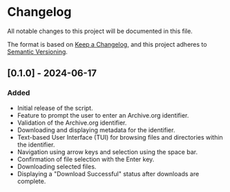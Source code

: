 # Changelog

All notable changes to this project will be documented in this file.

The format is based on [Keep a Changelog](https://keepachangelog.com/en/1.0.0/), and this project adheres to [Semantic Versioning](https://semver.org/spec/v2.0.0.html).

## [0.1.0] - 2024-06-17

### Added
- Initial release of the script.
- Feature to prompt the user to enter an Archive.org identifier.
- Validation of the Archive.org identifier.
- Downloading and displaying metadata for the identifier.
- Text-based User Interface (TUI) for browsing files and directories within the identifier.
- Navigation using arrow keys and selection using the space bar.
- Confirmation of file selection with the Enter key.
- Downloading selected files.
- Displaying a "Download Successful" status after downloads are complete.

